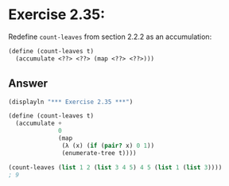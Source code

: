 # Exercise 2.35: 
Redefine `count-leaves` from section 2.2.2 as an accumulation:

```scheme
(define (count-leaves t)
  (accumulate <??> <??> (map <??> <??>)))
```

## Answer

```scheme
(displayln "*** Exercise 2.35 ***")

(define (count-leaves t)
  (accumulate +
              0
              (map
               (λ (x) (if (pair? x) 0 1))
               (enumerate-tree t))))

(count-leaves (list 1 2 (list 3 4 5) 4 5 (list 1 (list 3))))
; 9

```